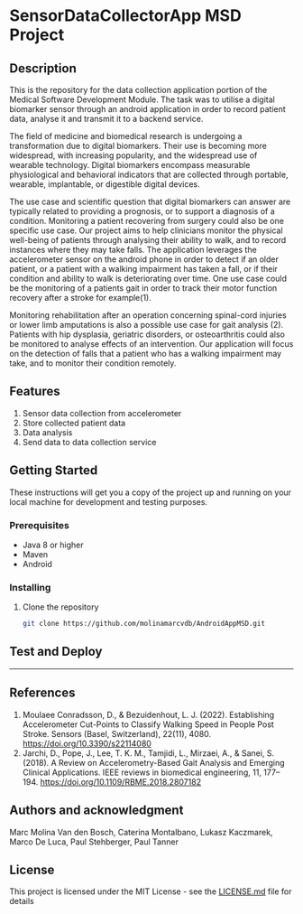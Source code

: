 # SensorDataCollectorApp MSD Project

## Description

This is the repository for the data collection application portion of the Medical Software Development Module.
The task was to utilise a digital biomarker sensor through an android application in order 
to record patient data, analyse it and transmit it to a backend service.

The field of medicine and biomedical research is undergoing a transformation due 
to digital biomarkers. Their use is becoming more widespread, with increasing 
popularity, and the widespread use of wearable technology. Digital biomarkers encompass 
measurable physiological and behavioral indicators that are collected through 
portable, wearable, implantable, or digestible digital devices.

The use case and scientific question that digital biomarkers can answer are typically
related to providing a prognosis, or to support a diagnosis of a condition. Monitoring
a patient recovering from surgery could also be one specific use case. Our project aims
to help clinicians monitor the physical well-being of patients through analysing 
their ability to walk, and to record instances where they may take falls.
The application leverages the accelerometer sensor on the android phone in 
order to detect if an older patient, or a patient with a walking impairment has 
taken a fall, or if their condition and ability to walk is deteriorating over time. 
One use case could be the monitoring of a patients gait in order to track their motor
function recovery after a stroke for example(1). 

Monitoring rehabilitation after an operation
concerning spinal-cord  injuries or lower limb amputations is also a possible
use case for gait analysis (2). Patients with hip dysplasia, geriatric  disorders, or osteoarthritis
could also be monitored to analyse effects of an intervention. Our application
will focus on the detection of falls that a patient who has a walking impairment 
may take, and to monitor their condition remotely. 

## Features

1. Sensor data collection from accelerometer
2. Store collected patient data
3. Data analysis
4. Send data to data collection service

## Getting Started

These instructions will get you a copy of the project up and running on your local machine for development and testing purposes.

### Prerequisites

- Java 8 or higher
- Maven
- Android 

### Installing

1. Clone the repository
    ```bash
    git clone https://github.com/molinamarcvdb/AndroidAppMSD.git
    ```

## Test and Deploy



***

## References

1. Moulaee Conradsson, D., & Bezuidenhout, L. J. (2022). Establishing Accelerometer Cut-Points to Classify Walking Speed in People Post Stroke. Sensors (Basel, Switzerland), 22(11), 4080. https://doi.org/10.3390/s22114080
2. Jarchi, D., Pope, J., Lee, T. K. M., Tamjidi, L., Mirzaei, A., & Sanei, S. (2018). A Review on Accelerometry-Based Gait Analysis and Emerging Clinical Applications. IEEE reviews in biomedical engineering, 11, 177–194. https://doi.org/10.1109/RBME.2018.2807182

## Authors and acknowledgment
Marc Molina Van den Bosch, Caterina Montalbano, Lukasz Kaczmarek, Marco De Luca, Paul Stehberger, Paul Tanner

## License
This project is licensed under the MIT License - see the [LICENSE.md](https://github.com/yourusername/experiment-data-management-service/blob/main/LICENSE.md) file for details
